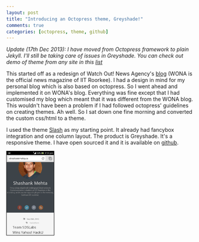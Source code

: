 ```yaml
---
layout: post
title: "Introducing an Octopress theme, Greyshade!"
comments: true
categories: [octopress, theme, github]
---
```


_Update (17th Dec 2013): I have moved from Octopress framework to plain Jekyll. I'll still be taking care of issues in Greyshade. You can check out demo of theme from any site in this [list](https://github.com/shashankmehta/greyshade/wiki/Sites-using-Greyshade)_

This started off as a redesign of Watch Out! News Agency's [blog](http://wona.github.com) (WONA is the official news magazine of IIT Roorkee). I had a design in mind for my personal blog which is also based on octopress. So I went ahead and implemented it on WONA's blog. Everything was fine except that I had customised my blog which meant that it was different from the WONA blog. This wouldn't have been a problem if I had followed octopress' guidelines on creating themes. Ah well. So I sat down one fine morning and converted the custom css/html to a theme. 

I used the theme [Slash](https://github.com/tommy351/Octopress-Theme-Slash) as my starting point. It already had fancybox integration and one column layout. The product is Greyshade. It's a responsive theme. I have open sourced it and it is available on [github](http://github.com/shashankmehta/greyshade).

<div class="aligncenter">
  <img src="/images/posts/greyshade/1.png" alt="Responsive design" style="border: 1px solid #111; width: 25%">
</div>

<div class="github-widget" data-repo="shashankmehta/greyshade"></div>
<script type="text/javascript" src="/javascripts/jquery.githubRepoWidget.js"></script>
